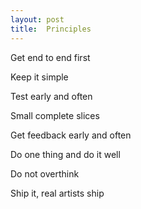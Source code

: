 ```yaml
---
layout: post
title:  Principles 
--- 
```


Get end to end first 

Keep it simple 

Test early and often 

Small complete slices 

Get feedback early and often 

Do one thing and do it well 

Do not overthink 

Ship it, real artists ship 